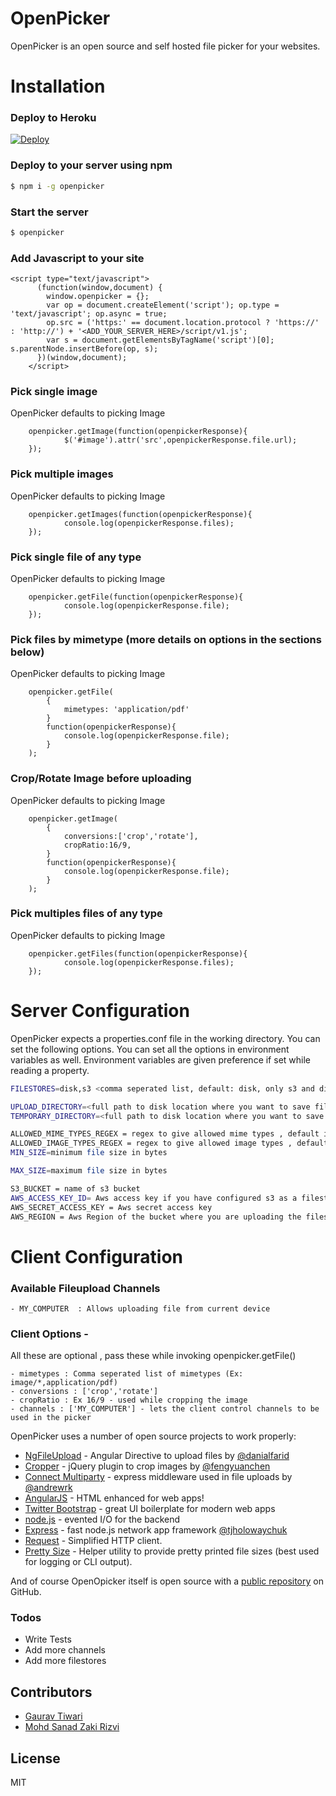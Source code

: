 # OpenPicker

OpenPicker is an open source and self hosted file picker for your websites. 


# Installation
### Deploy to Heroku
[![Deploy](https://www.herokucdn.com/deploy/button.svg)](https://heroku.com/deploy?template=https://github.com/gauravtiwari5050/OpenPickerHeroku)

### Deploy to your server using npm
```sh
$ npm i -g openpicker
```
### Start the server
```sh
$ openpicker
```
### Add Javascript to your site
```code
<script type="text/javascript">
      (function(window,document) {
        window.openpicker = {};
        var op = document.createElement('script'); op.type = 'text/javascript'; op.async = true;
        op.src = ('https:' == document.location.protocol ? 'https://' : 'http://') + '<ADD_YOUR_SERVER_HERE>/script/v1.js';
        var s = document.getElementsByTagName('script')[0]; s.parentNode.insertBefore(op, s);
      })(window,document);
    </script>  
```
### Pick single image
OpenPicker defaults to picking Image
```code
    openpicker.getImage(function(openpickerResponse){
            $('#image').attr('src',openpickerResponse.file.url);
    });
```
### Pick multiple images
OpenPicker defaults to picking Image
```code
    openpicker.getImages(function(openpickerResponse){
            console.log(openpickerResponse.files);
    });
```
### Pick single file of any type
OpenPicker defaults to picking Image
```code
    openpicker.getFile(function(openpickerResponse){
            console.log(openpickerResponse.file);
    });
```
### Pick files by mimetype (more details on options in the sections below)
OpenPicker defaults to picking Image
```code
    openpicker.getFile(
        {
            mimetypes: 'application/pdf'
        }
        function(openpickerResponse){
            console.log(openpickerResponse.file);
        }
    );
```
### Crop/Rotate Image before uploading
OpenPicker defaults to picking Image
```code
    openpicker.getImage(
        {
            conversions:['crop','rotate'],
            cropRatio:16/9,
        }
        function(openpickerResponse){
            console.log(openpickerResponse.file);
        }
    );
```

### Pick multiples files of any type
OpenPicker defaults to picking Image
```code
    openpicker.getFiles(function(openpickerResponse){
            console.log(openpickerResponse.files);
    });
```
# Server Configuration
OpenPicker expects a properties.conf file in the working directory. You can set the following options. You can set all the options in environment variables as well. Environment variables are given preference if set while reading a property.
```sh
FILESTORES=disk,s3 <comma seperated list, default: disk, only s3 and disk are supported as of now>

UPLOAD_DIRECTORY=<full path to disk location where you want to save files, default is ./uploads>
TEMPORARY_DIRECTORY=<full path to disk location where you want to save files temporarily, default is ./tmp> 

ALLOWED_MIME_TYPES_REGEX = regex to give allowed mime types , default is `/.(avi|wmv|flv|mpg|3gp|mkv|mp4|mpeg|mpeg-1|mpeg-2|mpeg-3|mpeg-4|mp3|wav|xlsx?|zip|7z|docx?|pptx?|pdf|jpe?g|png|gif)$/i`
ALLOWED_IMAGE_TYPES_REGEX = regex to give allowed image types , default is `/.(jpe?g|png|gif)$/i`
MIN_SIZE=minimum file size in bytes

MAX_SIZE=maximum file size in bytes

S3_BUCKET = name of s3 bucket
AWS_ACCESS_KEY_ID= Aws access key if you have configured s3 as a filestore
AWS_SECRET_ACCESS_KEY = Aws secret access key
AWS_REGION = Aws Region of the bucket where you are uploading the files

```
# Client Configuration
### Available Fileupload Channels
    - MY_COMPUTER  : Allows uploading file from current device
### Client Options - 
All these are optional , pass these while invoking openpicker.getFile()

    - mimetypes : Comma seperated list of mimetypes (Ex: image/*,application/pdf)
    - conversions : ['crop','rotate'] 
    - cropRatio : Ex 16/9 - used while cropping the image
    - channels : ['MY_COMPUTER'] - lets the client control channels to be used in the picker

OpenPicker uses a number of open source projects to work properly:
* [NgFileUpload] - Angular Directive to upload files by [@danialfarid]
* [Cropper] - jQuery plugin to crop images by [@fengyuanchen]
* [Connect Multiparty] - express middleware used in file uploads by [@andrewrk]
* [AngularJS] - HTML enhanced for web apps!
* [Twitter Bootstrap] - great UI boilerplate for modern web apps
* [node.js] - evented I/O for the backend
* [Express] - fast node.js network app framework [@tjholowaychuk]
* [Request] - Simplified HTTP client.
* [Pretty Size] - Helper utility to provide pretty printed file sizes (best used for logging or CLI output).

And of course OpenOpicker itself is open source with a [public repository][openpicker]
 on GitHub.

### Todos

 - Write Tests
 - Add more channels
 - Add more filestores

Contributors
-------------

 - [Gaurav Tiwari](<https://github.com/gauravtiwari5050>)
 - [Mohd Sanad Zaki Rizvi](<https://github.com/mohdsanadzakirizvi>)

License
----

MIT



   [NgFileUpload]: <https://github.com/danialfarid/ng-file-upload>
   [@danialfarid]: <https://github.com/danialfarid>
   [openpicker]: <https://github.com/gauravtiwari5050/OpenPicker>
   [Cropper]: <https://github.com/fengyuanchen/cropper>
   [@fengyuanchen]: <https://github.com/fengyuanchen>
   [@thomasfuchs]: <http://twitter.com/thomasfuchs>
   [Connect Multiparty]: <https://github.com/andrewrk/connect-multiparty>
   [node.js]: <http://nodejs.org>
   [Twitter Bootstrap]: <http://twitter.github.com/bootstrap/>
   [@tjholowaychuk]: <http://twitter.com/tjholowaychuk>
   [express]: <http://expressjs.com>
   [AngularJS]: <http://angularjs.org>
   [@andrewrk]: <https://github.com/andrewrk>
   [Request]: https://github.com/request/request
   [Pretty Size]: https://github.com/davglass/prettysize

